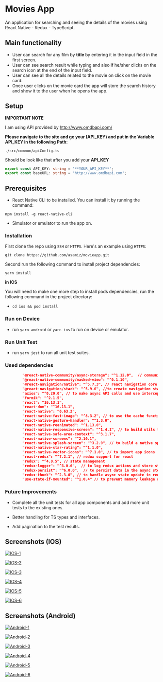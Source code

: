 # Movies App

An application for searching and seeing the details of the movies using React Native - Redux - TypeScript.

## Main functionality

- User can search for any film by **title** by entering it in the input field in the first screen.
- User can see search result while typing and also if he/sher clicks on the search icon at the end of the input field.
- User can see all the details related to the movie on click on the movie card.
- Once user clicks on the movie card the app will store the search history and show it to the user when he opens the app.

## Setup

**IMPORTANT NOTE**

I am using API provided by http://www.omdbapi.com/

**Please navigate to the site and ge your (API_KEY) and put in the Variable API_KEY in the following Path:**

`./src/common/apiConfig.ts`

Should be look like that after you add your **API_KEY**

```typescript
export const API_KEY: string = '**YOUR_API_KEY**';
export const baseURL: string = 'http://www.omdbapi.com';
```

## Prerequisites

- React Native CLI to be installed. You can install it by running the command:

`npm install -g react-native-cli`

- Simulator or emulator to run the app on.

### Installation

First clone the repo using `SSH` or `HTTPS`.
Here's an example using `HTTPS`:

`git clone https://github.com/asamiz/movieapp.git`

Second run the following command to install project dependencies:

`yarn install`

**in IOS**

You will need to make one more step to install pods dependencies, run the following command in the project directory:

- `cd ios && pod install`

### Run on Device

- run `yarn android` or `yarn ios` to run on device or emulator.

### Run Unit Test

- run `yarn jest` to run all unit test suites.

### Used dependencies

```json
		"@react-native-community/async-storage": "^1.12.0",  // community async storage
		"@react-native-community/masked-view": "^0.1.10",
		"@react-navigation/native": "^5.7.3", // react navigation core
		"@react-navigation/stack": "^5.9.0", //to create navigation stack
		"axios": "^0.20.0", // to make async API calls and use interceptors
		"formik": "^2.1.5",
		"react": "16.13.1",
		"react-dom": "^16.13.1",
		"react-native": "0.63.2",
		"react-native-fast-image": "^8.3.2", // to use the cache functionality for images
		"react-native-gesture-handler": "^1.8.0",
		"react-native-reanimated": "^1.13.0",
		"react-native-responsive-screen": "^1.4.1", // to build utils functions to make design responsive
		"react-native-safe-area-context": "^3.1.7",
		"react-native-screens": "^2.10.1",
		"react-native-splash-screen": "^3.2.0", // to build a native splash screen for both IOS and android
		"react-native-star-rating": "^1.1.0",
		"react-native-vector-icons": "^7.1.0", // to import app icons
		"react-redux": "^7.2.1", // redux support for react
		"redux": "^4.0.5", // state management
		"redux-logger": "^3.0.6",  // to log redux actions and store state
		"redux-persist": "^6.0.0",  // to persist data in the async storage using redux
		"redux-thunk": "^2.3.0", // to handle async state update in redux reducers
		"use-state-if-mounted": "^1.0.4" // to prevent memory leakage after component un mount
```

### Future Improvements

- Complete all the unit tests for all app components and add more unit tests to the existing ones.

- Better handling for TS types and interfaces.

- Add pagination to the test results.

## Screenshots (IOS)

<p float="left">
<a href="https://ibb.co/F7SG1J0"><img src="https://i.ibb.co/pXtCTZR/IOS-1.png" alt="IOS-1" border="0"></a>

<a href="https://ibb.co/BfBn9S9"><img src="https://i.ibb.co/51LKPfP/IOS-2.png" alt="IOS-2" border="0"></a>

<a href="https://ibb.co/gRQH6M6"><img src="https://i.ibb.co/crRMxcx/IOS-3.png" alt="IOS-3" border="0"></a>

<a href="https://ibb.co/ZgHXBNk"><img src="https://i.ibb.co/C9J8bWT/IOS-4.png" alt="IOS-4" border="0"></a>

<a href="https://ibb.co/KNYCWGX"><img src="https://i.ibb.co/M8bq7hs/IOS-5.png" alt="IOS-5" border="0"></a>

<a href="https://ibb.co/xJ7Pv91"><img src="https://i.ibb.co/YpLY9nc/IOS-6.png" alt="IOS-6" border="0"></a>

</p>

## Screenshots (Android)

<p float="left">

<a href="https://ibb.co/Z8fPqWc"><img src="https://i.ibb.co/XsWgcSF/Android-1.jpg" alt="Android-1" border="0"></a>

<a href="https://ibb.co/rfm648d"><img src="https://i.ibb.co/mFGq6ZN/Android-2.jpg" alt="Android-2" border="0"></a>

<a href="https://ibb.co/V9SJf1W"><img src="https://i.ibb.co/MSVZFvD/Android-3.jpg" alt="Android-3" border="0"></a>

<a href="https://ibb.co/Zxsw9d9"><img src="https://i.ibb.co/gJ1XYyY/Android-4.jpg" alt="Android-4" border="0"></a>

<a href="https://ibb.co/qD6kHfz"><img src="https://i.ibb.co/51ZBQyd/Android-5.jpg" alt="Android-5" border="0"></a>

<a href="https://ibb.co/nB1rg8X"><img src="https://i.ibb.co/XD5X2kn/Android-6.jpg" alt="Android-6" border="0"></a>

</p>
